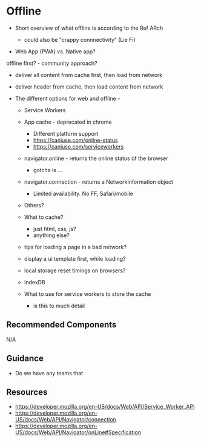 # Offline

* Short overview of what offline is according to the Ref ARch
  * could also be "crappy connnectivity" (Lie Fi)

* Web App (PWA) vs. Native app?

offline first? - community approach?
  * deliver all content from cache first,  then load from network
  * deliver header from cache, then load content from network

* The different options for web and offline -
  * Service Workers
  * App cache - deprecated in chrome
    * Different platform support
    * https://caniuse.com/online-status
    * https://caniuse.com/serviceworkers

  * navigator.online - returns the online status of the browser
    * gotcha is ...

  * navigator.connection - returns a NetworkInformation object
    * Limited availability. No FF, Safari/mobile

  * Others?

  * What to cache?
    * just html, css, js?
    * anything else?

  * tips for loading a page in a bad network?
  * display a ui template first, while loading?



  * local storage reset timings on browsers?
  * indexDB
  * What to use for service workers to store the cache
    - is this to much detail


## Recommended Components

N/A

## Guidance

* Do we have any teams that


## Resources

* https://developer.mozilla.org/en-US/docs/Web/API/Service_Worker_API
* https://developer.mozilla.org/en-US/docs/Web/API/Navigator/connection
* https://developer.mozilla.org/en-US/docs/Web/API/Navigator/onLine#Specification
